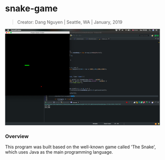 # snake-game

> Creator: Dang Nguyen
> |  Seattle, WA
> |  January, 2019


![Home Page 1](https://github.com/nsdang/snake-game/blob/master/Screenshot%202019-10-13%20at%2016.28.03.png)


### Overview
This program was built based on the well-known game called 'The Snake', which uses Java as the main programming language.
